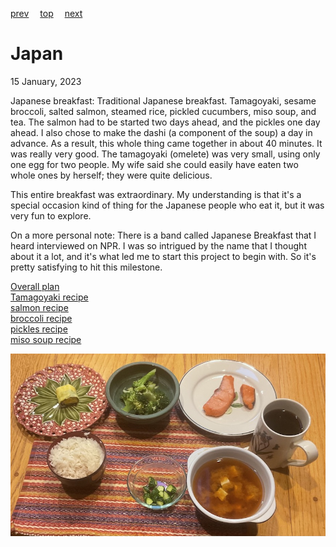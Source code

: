 [prev](jamaica.md)&emsp;
[top](../index.md)&emsp;
[next](jordan.md)
# Japan
<meta property="og:image" content="images/japan.png"/>
15 January, 2023

Japanese breakfast: Traditional Japanese breakfast.  Tamagoyaki,
sesame broccoli, salted salmon, steamed rice, pickled cucumbers, miso
soup, and tea. The salmon had to be started two days ahead, and the
pickles one day ahead. I also chose to make the dashi (a component of
the soup) a day in advance. As a result, this whole thing came
together in about 40 minutes. It was really very good. The tamagoyaki
(omelete) was very small, using only one egg for two people. My wife
said she could easily have eaten two whole ones by herself; they were
quite delicious.

This entire breakfast was extraordinary. My understanding is that it's
a special occasion kind of thing for the Japanese people who eat it,
but it was very fun to explore.

On a more personal note: There is a band called Japanese Breakfast
that I heard interviewed on NPR. I was so intrigued by the name that I
thought about it a lot, and it's what led me to start this project to
begin with. So it's pretty satisfying to hit this milestone.

[Overall plan](https://www.justonecookbook.com/traditional-japanese-breakfast-at-home/)<br>
[Tamagoyaki recipe](https://www.justonecookbook.com/quick-and-easy-tamagoyaki/)<br>
[salmon recipe](https://www.justonecookbook.com/how-to-cook-salmon-salted-salmon/)<br>
[broccoli recipe](https://www.justonecookbook.com/broccoli-blanched-with-sesame-oil/)<br>
[pickles recipe](https://www.justonecookbook.com/pickled-cucumber/)<br>
[miso soup recipe](https://www.foodnetwork.com/recipes/food-network-kitchen/miso-soup-recipe-2102742)<br>

![breakfast](images/japan.jpeg)
